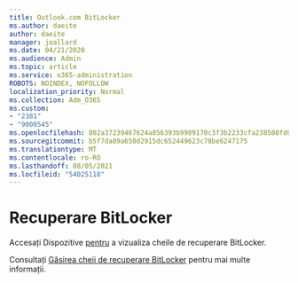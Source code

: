 ```yaml
---
title: Outlook.com BitLocker
ms.author: daeite
author: daeite
manager: joallard
ms.date: 04/21/2020
ms.audience: Admin
ms.topic: article
ms.service: o365-administration
ROBOTS: NOINDEX, NOFOLLOW
localization_priority: Normal
ms.collection: Adm_O365
ms.custom:
- "2381"
- "9000545"
ms.openlocfilehash: 802a37239467624a856393b9909170c3f3b2233cfa238508fd0515749a71d1a6
ms.sourcegitcommit: b5f7da89a650d2915dc652449623c78be6247175
ms.translationtype: MT
ms.contentlocale: ro-RO
ms.lasthandoff: 08/05/2021
ms.locfileid: "54025118"
---
```

# <a name="bitlocker-recovery"></a>Recuperare BitLocker

Accesați Dispozitive [pentru](https://account.microsoft.com/devices/recoverykey) a vizualiza cheile de recuperare BitLocker.

Consultați [Găsirea cheii de recuperare BitLocker](https://support.microsoft.com/help/4026181) pentru mai multe informații.